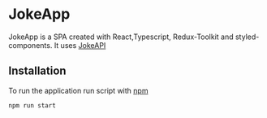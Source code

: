 # JokeApp

JokeApp is a SPA created with React,Typescript, Redux-Toolkit and styled-components.
It uses [JokeAPI](https://v2.jokeapi.dev/)

## Installation

To run the application run script with [npm](https://www.npmjs.com/)

```bash
npm run start
```
